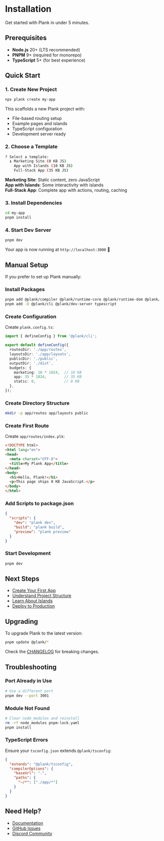 # Installation

Get started with Plank in under 5 minutes.

## Prerequisites

- **Node.js** 20+ (LTS recommended)
- **PNPM** 9+ (required for monorepo)
- **TypeScript** 5+ (for best experience)

## Quick Start

### 1. Create New Project

```bash
npx plank create my-app
```

This scaffolds a new Plank project with:
- File-based routing setup
- Example pages and islands
- TypeScript configuration
- Development server ready

### 2. Choose a Template

```bash
? Select a template:
  ❯ Marketing Site (0 KB JS)
    App with Islands (10 KB JS)
    Full-Stack App (35 KB JS)
```

**Marketing Site**: Static content, zero JavaScript  
**App with Islands**: Some interactivity with islands  
**Full-Stack App**: Complete app with actions, routing, caching

### 3. Install Dependencies

```bash
cd my-app
pnpm install
```

### 4. Start Dev Server

```bash
pnpm dev
```

Your app is now running at `http://localhost:3000` 🎉

## Manual Setup

If you prefer to set up Plank manually:

### Install Packages

```bash
pnpm add @plank/compiler @plank/runtime-core @plank/runtime-dom @plank/router @plank/ssr
pnpm add -D @plank/cli @plank/dev-server typescript
```

### Create Configuration

Create `plank.config.ts`:

```typescript
import { defineConfig } from '@plank/cli';

export default defineConfig({
  routesDir: './app/routes',
  layoutsDir: './app/layouts',
  publicDir: './public',
  outputDir: './dist',
  budgets: {
    marketing: 10 * 1024,  // 10 KB
    app: 35 * 1024,        // 35 KB
    static: 0,             // 0 KB
  },
});
```

### Create Directory Structure

```bash
mkdir -p app/routes app/layouts public
```

### Create First Route

Create `app/routes/index.plk`:

```html
<!DOCTYPE html>
<html lang="en">
<head>
  <meta charset="UTF-8">
  <title>My Plank App</title>
</head>
<body>
  <h1>Hello, Plank!</h1>
  <p>This page ships 0 KB JavaScript.</p>
</body>
</html>
```

### Add Scripts to package.json

```json
{
  "scripts": {
    "dev": "plank dev",
    "build": "plank build",
    "preview": "plank preview"
  }
}
```

### Start Development

```bash
pnpm dev
```

## Next Steps

- [Create Your First App](./first-app.md)
- [Understand Project Structure](./project-structure.md)
- [Learn About Islands](../guides/islands.md)
- [Deploy to Production](./deployment.md)

## Upgrading

To upgrade Plank to the latest version:

```bash
pnpm update @plank/*
```

Check the [CHANGELOG](../../CHANGELOG.md) for breaking changes.

## Troubleshooting

### Port Already in Use

```bash
# Use a different port
pnpm dev --port 3001
```

### Module Not Found

```bash
# Clear node_modules and reinstall
rm -rf node_modules pnpm-lock.yaml
pnpm install
```

### TypeScript Errors

Ensure your `tsconfig.json` extends `@plank/tsconfig`:

```json
{
  "extends": "@plank/tsconfig",
  "compilerOptions": {
    "baseUrl": ".",
    "paths": {
      "~/*": ["./app/*"]
    }
  }
}
```

## Need Help?

- [Documentation](../README.md)
- [GitHub Issues](https://github.com/plank/plank/issues)
- [Discord Community](https://discord.gg/plank)
